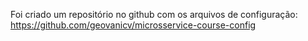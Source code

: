 Foi criado um repositório no github com os arquivos de configuração: https://github.com/geovanicv/microsservice-course-config